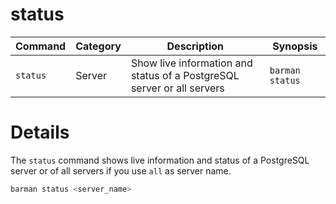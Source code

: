 # status

|**Command** | **Category** |  **Description**| **Synopsis**|
|------------|--------------|-----------------|----------|
|`status`|Server|Show live information and status of a PostgreSQL server or all servers|`barman status`|


# Details

The `status` command shows live information and status of a PostgreSQL server or of all servers if you use `all` as server name.

```bash
barman status <server_name>
```
